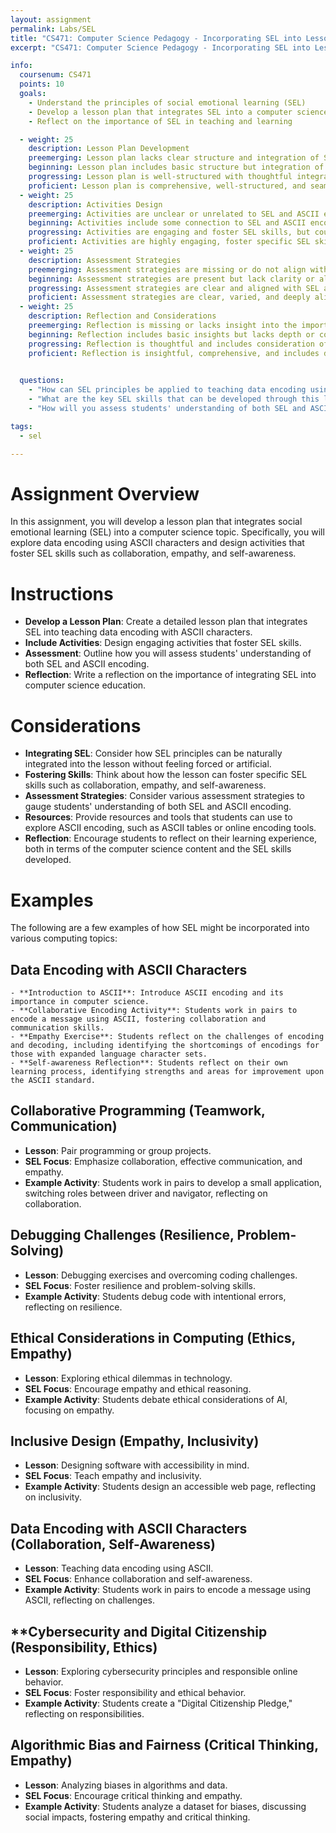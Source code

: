 ```yaml
---
layout: assignment
permalink: Labs/SEL
title: "CS471: Computer Science Pedagogy - Incorporating SEL into Lesson Planning"
excerpt: "CS471: Computer Science Pedagogy - Incorporating SEL into Lesson Planning"

info:
  coursenum: CS471
  points: 10
  goals:
    - Understand the principles of social emotional learning (SEL)
    - Develop a lesson plan that integrates SEL into a computer science topic
    - Reflect on the importance of SEL in teaching and learning

  - weight: 25
    description: Lesson Plan Development
    preemerging: Lesson plan lacks clear structure and integration of SEL principles.
    beginning: Lesson plan includes basic structure but integration of SEL is superficial or forced.
    progressing: Lesson plan is well-structured with thoughtful integration of SEL, but lacks depth in some areas.
    proficient: Lesson plan is comprehensive, well-structured, and seamlessly integrates SEL into the ASCII encoding topic.
  - weight: 25
    description: Activities Design
    preemerging: Activities are unclear or unrelated to SEL and ASCII encoding.
    beginning: Activities include some connection to SEL and ASCII encoding but lack engagement or creativity.
    progressing: Activities are engaging and foster SEL skills, but could be more closely aligned with ASCII encoding.
    proficient: Activities are highly engaging, foster specific SEL skills, and are closely aligned with ASCII encoding.
  - weight: 25
    description: Assessment Strategies
    preemerging: Assessment strategies are missing or do not align with the goals of teaching SEL and ASCII encoding.
    beginning: Assessment strategies are present but lack clarity or alignment with SEL and ASCII encoding objectives.
    progressing: Assessment strategies are clear and aligned with SEL and ASCII encoding objectives but lack variety or depth.
    proficient: Assessment strategies are clear, varied, and deeply aligned with both SEL and ASCII encoding objectives.
  - weight: 25
    description: Reflection and Considerations
    preemerging: Reflection is missing or lacks insight into the importance of integrating SEL into computer science education.
    beginning: Reflection includes basic insights but lacks depth or consideration of specific SEL skills and resources.
    progressing: Reflection is thoughtful and includes consideration of specific SEL skills and resources but could be more comprehensive.
    proficient: Reflection is insightful, comprehensive, and includes deep consideration of specific SEL skills, resources, and the broader context of computer science education.

    
  questions:
    - "How can SEL principles be applied to teaching data encoding using ASCII characters?"
    - "What are the key SEL skills that can be developed through this lesson?"
    - "How will you assess students' understanding of both SEL and ASCII encoding?"

tags:
  - sel

---
```


# Assignment Overview
In this assignment, you will develop a lesson plan that integrates social emotional learning (SEL) into a computer science topic. Specifically, you will explore data encoding using ASCII characters and design activities that foster SEL skills such as collaboration, empathy, and self-awareness.

# Instructions
- **Develop a Lesson Plan**: Create a detailed lesson plan that integrates SEL into teaching data encoding with ASCII characters.
- **Include Activities**: Design engaging activities that foster SEL skills.
- **Assessment**: Outline how you will assess students' understanding of both SEL and ASCII encoding.
- **Reflection**: Write a reflection on the importance of integrating SEL into computer science education.

# Considerations
- **Integrating SEL**: Consider how SEL principles can be naturally integrated into the lesson without feeling forced or artificial.
- **Fostering Skills**: Think about how the lesson can foster specific SEL skills such as collaboration, empathy, and self-awareness.
- **Assessment Strategies**: Consider various assessment strategies to gauge students' understanding of both SEL and ASCII encoding.
- **Resources**: Provide resources and tools that students can use to explore ASCII encoding, such as ASCII tables or online encoding tools.
- **Reflection**: Encourage students to reflect on their learning experience, both in terms of the computer science content and the SEL skills developed.

# Examples
The following are a few examples of how SEL might be incorporated into various computing topics:

## Data Encoding with ASCII Characters
    - **Introduction to ASCII**: Introduce ASCII encoding and its importance in computer science.
    - **Collaborative Encoding Activity**: Students work in pairs to encode a message using ASCII, fostering collaboration and communication skills.
    - **Empathy Exercise**: Students reflect on the challenges of encoding and decoding, including identifying the shortcomings of encodings for those with expanded language character sets.
    - **Self-awareness Reflection**: Students reflect on their own learning process, identifying strengths and areas for improvement upon the ASCII standard.

## Collaborative Programming (Teamwork, Communication)
   - **Lesson**: Pair programming or group projects.
   - **SEL Focus**: Emphasize collaboration, effective communication, and empathy.
   - **Example Activity**: Students work in pairs to develop a small application, switching roles between driver and navigator, reflecting on collaboration.

## Debugging Challenges (Resilience, Problem-Solving)
   - **Lesson**: Debugging exercises and overcoming coding challenges.
   - **SEL Focus**: Foster resilience and problem-solving skills.
   - **Example Activity**: Students debug code with intentional errors, reflecting on resilience.

## Ethical Considerations in Computing (Ethics, Empathy)
   - **Lesson**: Exploring ethical dilemmas in technology.
   - **SEL Focus**: Encourage empathy and ethical reasoning.
   - **Example Activity**: Students debate ethical considerations of AI, focusing on empathy.

## Inclusive Design (Empathy, Inclusivity)
   - **Lesson**: Designing software with accessibility in mind.
   - **SEL Focus**: Teach empathy and inclusivity.
   - **Example Activity**: Students design an accessible web page, reflecting on inclusivity.

## Data Encoding with ASCII Characters (Collaboration, Self-Awareness)
   - **Lesson**: Teaching data encoding using ASCII.
   - **SEL Focus**: Enhance collaboration and self-awareness.
   - **Example Activity**: Students work in pairs to encode a message using ASCII, reflecting on challenges.

## **Cybersecurity and Digital Citizenship (Responsibility, Ethics)
   - **Lesson**: Exploring cybersecurity principles and responsible online behavior.
   - **SEL Focus**: Foster responsibility and ethical behavior.
   - **Example Activity**: Students create a "Digital Citizenship Pledge," reflecting on responsibilities.

## Algorithmic Bias and Fairness (Critical Thinking, Empathy)
   - **Lesson**: Analyzing biases in algorithms and data.
   - **SEL Focus**: Encourage critical thinking and empathy.
   - **Example Activity**: Students analyze a dataset for biases, discussing social impacts, fostering empathy and critical thinking.
